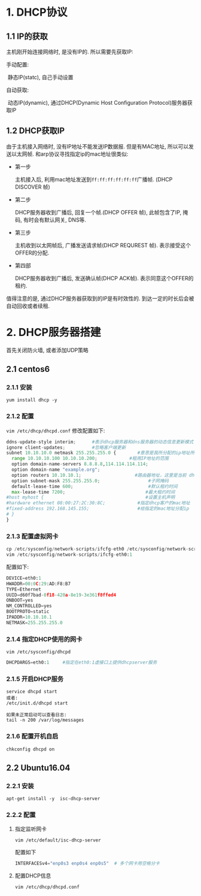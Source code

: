 # 1. DHCP协议

## 1.1 IP的获取

主机刚开始连接网络时, 是没有IP的.  所以需要先获取IP:

手动配置:

​		静态IP(statc), 自己手动设置

自动获取: 

​		动态IP(dynamic), 通过DHCP(Dynamic Host Configuration Protocol)服务器获取IP

## 1.2 DHCP获取IP

由于主机接入网络时, 没有IP地址不能发送IP数据报. 但是有MAC地址, 所以可以发送以太网帧. 和arp协议寻找指定ip的mac地址很类似:

* 第一步

  主机接入后, 利用mac地址发送到`ff:ff:ff:ff:ff:ff`广播帧. (DHCP DISCOVER 帧)

* 第二步

  DHCP服务器收到广播后, 回复一个帧.(DHCP OFFER 帧), 此帧包含了IP, 掩码, 有时会有默认网关, DNS等.

* 第三步

  主机收到以太网帧后, 广播发送请求帧(DHCP REQUREST 帧). 表示接受这个OFFER的分配.

* 第四部

  DHCP服务器收到广播后, 发送确认帧(DHCP ACK帧). 表示同意这个OFFER的租约.

值得注意的是, 通过DHCP服务器获取到的IP是有时效性的. 到达一定的时长后会被自动回收或者续租.

# 2. DHCP服务器搭建
首先关闭防火墙, 或者添加UDP策略
## 2.1 centos6

### 2.1.1  安装

   `yum install dhcp -y`

### 2.1.2 配置

   `vim /etc/dhcp/dhcpd.conf`
   修改配置如下:

   ```python
   ddns-update-style interim;      #表示dhcp服务器和dns服务器的动态信息更新模式
   ignore client-updates;          #忽略客户端更新
   subnet 10.10.10.0 netmask 255.255.255.0 {        #意思是我所分配的ip地址所在的网段为192.168.145.0 子网掩码为255.255.255.0
     range 10.10.10.100 10.10.10.200;            #租用IP地址的范围
     option domain-name-servers 8.8.8.8,114.114.114.114;
     option domain-name "example.org";
     option routers 10.10.10.1;                    #路由器地址，这里是当前 dhcp 机器的IP地址
     option subnet-mask 255.255.255.0;                  #子网掩码
     default-lease-time 600;                            #默认租约时间
     max-lease-time 7200;                              #最大租约时间
   #host myhost {                                      #设置主机声明
   #hardware ethernet 08:00:27:2C:30:8C;            #指定dhcp客户的mac地址
   #fixed-address 192.168.145.155;                  #给指定的mac地址分配ip
   # }
   }
   ```

### 2.1.3 配置虚拟网卡

   ```python
   cp /etc/sysconfig/network-scripts/ifcfg-eth0 /etc/sysconfig/network-scripts/ifcfg-eth0:1
   vim /etc/sysconfig/network-scripts/ifcfg-eth0:1
   ```
   配置如下:
   ```python
   DEVICE=eth0:1
   HWADDR=00:0C:29:AD:F8:B7
   TYPE=Ethernet
   UUID=d60f7bad-0f18-420a-8e19-3e361f8ffed4
   ONBOOT=yes
   NM_CONTROLLED=yes
   BOOTPROTO=static
   IPADDR=10.10.10.1
   NETMASK=255.255.255.0
   ```

### 2.1.4 指定DHCP使用的网卡

   `vim /etc/sysconfig/dhcpd`

   ```python
   DHCPDARGS=eth0:1     #指定在eth0:1虚接口上提供dhcpserver服务
   ```

### 2.1.5 开启DHCP服务
   ```
   service dhcpd start
   或者:
   /etc/init.d/dhcpd start
   
   如果未正常启动可以查看日志:
   tail -n 200 /var/log/messages
   ```
### 2.1.6 配置开机自启
   ```python
   chkconfig dhcpd on 
   ```
## 2.2 Ubuntu16.04

### 2.2.1 安装

   `apt-get install -y  isc-dhcp-server`

### 2.2.2 配置 

   1. 指定监听网卡

      `vim /etc/default/isc-dhcp-server`

      配置如下

      ```python
      INTERFACESv4="enp0s3 enp0s4 enp0s5"  # 多个网卡用空格分卡   
      ```


  2. 配置DHCP信息

     `vim /etc/dhcp/dhcpd.conf`







